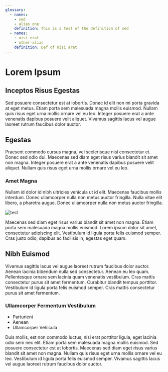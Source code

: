 ```yaml
---
glossary:
  - names:
    - sed
    - alias one
    definition: This is a test of the definition of sed
  - names:
    - nisi erat
    - other-alias
    definition: Def of nisi arat
---
```


# Lorem Ipsum

## Inceptos Risus Egestas
Sed posuere consectetur est at lobortis. Donec id elit non mi porta gravida at eget metus. Etiam porta sem malesuada magna mollis euismod. Nullam quis risus eget urna mollis ornare vel eu leo. Integer posuere erat a ante venenatis dapibus posuere velit aliquet. Vivamus sagittis lacus vel augue laoreet rutrum faucibus dolor auctor.

## Egestas
Praesent commodo cursus magna, vel scelerisque nisl consectetur et. Donec sed odio dui. Maecenas sed diam eget risus varius blandit sit amet non magna. Integer posuere erat a ante venenatis dapibus posuere velit aliquet. Nullam quis risus eget urna mollis ornare vel eu leo.

### Amet Magna
Nullam id dolor id nibh ultricies vehicula ut id elit. Maecenas faucibus mollis interdum. Donec ullamcorper nulla non metus auctor fringilla. Nulla vitae elit libero, a pharetra augue. Donec ullamcorper nulla non metus auctor fringilla.

![test](https://placebear.com/300/200)

Maecenas sed diam eget risus varius blandit sit amet non magna. Etiam porta sem malesuada magna mollis euismod. Lorem ipsum dolor sit amet, consectetur adipiscing elit. Vestibulum id ligula porta felis euismod semper. Cras justo odio, dapibus ac facilisis in, egestas eget quam.

## Nibh Euismod
Vivamus sagittis lacus vel augue laoreet rutrum faucibus dolor auctor. Aenean lacinia bibendum nulla sed consectetur. Aenean eu leo quam. Pellentesque ornare sem lacinia quam venenatis vestibulum. Cras mattis consectetur purus sit amet fermentum. Curabitur blandit tempus porttitor. Vestibulum id ligula porta felis euismod semper. Cras mattis consectetur purus sit amet fermentum.

### Ullamcorper Fermentum Vestibulum
* Parturient
* Aenean
* Ullamcorper Vehicula

Duis mollis, est non commodo luctus, nisi erat porttitor ligula, eget lacinia odio sem nec elit. Etiam porta sem malesuada magna mollis euismod. Sed posuere consectetur est at lobortis. Maecenas sed diam eget risus varius blandit sit amet non magna. Nullam quis risus eget urna mollis ornare vel eu leo. Vestibulum id ligula porta felis euismod semper. Vivamus sagittis lacus vel augue laoreet rutrum faucibus dolor auctor.

